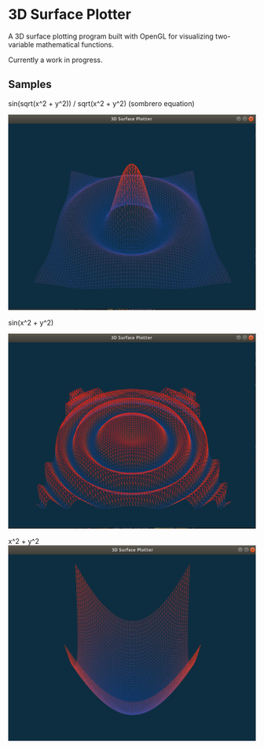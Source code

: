 # 3D Surface Plotter

A 3D surface plotting program built with OpenGL for visualizing two-variable mathematical functions. 

Currently a work in progress.

## Samples
sin(sqrt(x^2 + y^2)) / sqrt(x^2 + y^2) (sombrero equation)

![sombrero equation](https://github.com/cindyli-13/3D-Surface-Plotter/blob/master/images/sombrero.png)

sin(x^2 + y^2)

![sin(x^2 + y^2)](https://github.com/cindyli-13/3D-Surface-Plotter/blob/master/images/sin(x^2+y^2).png)

x^2 + y^2
![x^2 + y^2](https://github.com/cindyli-13/3D-Surface-Plotter/blob/master/images/parabloid.png)